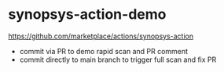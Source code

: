 # synopsys-action-demo

https://github.com/marketplace/actions/synopsys-action

* commit via PR to demo rapid scan and PR comment
* commit directly to main branch to trigger full scan and fix PR

<!-- direct commit to trigger FULL scan 1 -->


